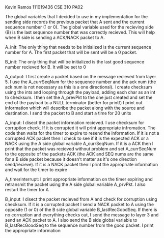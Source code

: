 Kevin Ramos
111019436
CSE 310 PA02

The global variables that I decided to use in my implementation for the sending side records the previous packet
that A sent and the current sequence number (1 or 0). The global variable used for the recieving side (B) is the
last sequence number that was correctly recieved. This will help when B side is sending a ACK/NACK packet to A.

A_init:
The only thing that needs to be initialized is the current sequence number for A. The first packet that will
be sent will be a 0 packet.

B_init: 
The only thing that will be initialized is the last good sequence number recieved for B. It will be set to 0

A_output:
I first create a packet based on the message recieved from layer 5. I use the A_currSeqNum for the sequence number 
and the ack num (the ack num is not necessary as this is a one directional). I create checksum using the ints and 
looping through the payload, adding each char as an int to checksum. I then set the A_prevPkt to the one just
created and set the end of the payload to a NULL terminator (better for printf) I print out information which 
will describe the packet along with the source and destination. I send the packet to B and start a time for 20
units

A_input:
I disect the packet information recieved. I use checksum for corruption check. If it is corrupted it will print 
appropriate infromation. The code then waits for the timer to expire to resend the information. If it is not a 
corrupted ACK packet then I check to see if it is the expected ACK or a NACK using the A side global variable
A_currSeqNum. If it is a ACK then I print that the packet was recieved without problem and set A_currSeqNum to 
the opposite of the packets ACK (the ACK and SEQ nums are the same for a B side packet because it doesn't matter
as it's one direction send/recieve). If it is a NACK packet then I print the appropriate information and wait for
the timer to expire

A_timerinterrupt:
I print appropriate information on the timer expiring and retransmit the packet using the A side global variable
A_prvPkt. I also restart the timer for A

B_input:
I disect the packet recieved from A and check for corruption using checksum. If it is a corrupted packet I send
a NACK packet to A using the opposite (1 or 0) of the B side global variable B_lastRecGoodSeq. If there is no 
corruption and everything checks out, I send the message to layer 3 and send an ACK packet to A. I also send
the B side global variable to B_lastRecGoodSeq to the sequence number from the good packet. I print the 
appropriate information
